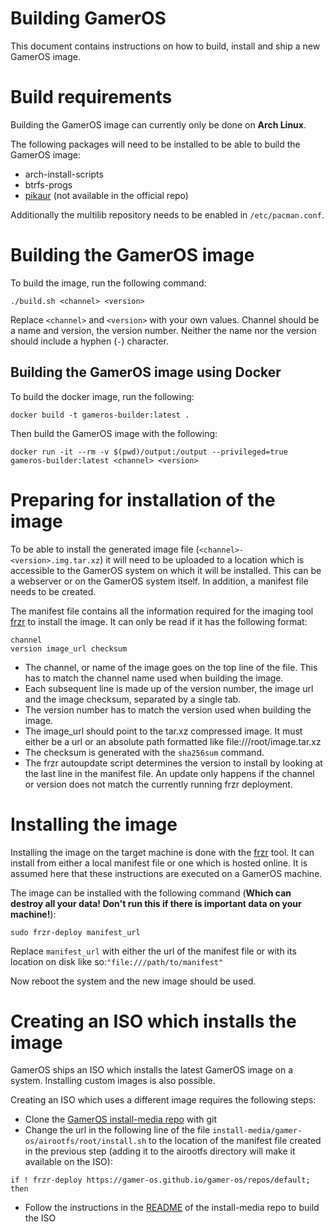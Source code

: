 # Building GamerOS

This document contains instructions on how to build, install and ship a new GamerOS image.

# Build requirements

Building the GamerOS image can currently only be done on **Arch Linux**.

The following packages will need to be installed to be able to build the GamerOS image:
- arch-install-scripts
- btrfs-progs
- [pikaur](https://aur.archlinux.org/packages/pikaur/) (not available in the official repo)

Additionally the multilib repository needs to be enabled in ``/etc/pacman.conf``.

# Building the GamerOS image

To build the image, run the following command:
```
./build.sh <channel> <version>
```
Replace `<channel>` and `<version>` with your own values. Channel should be a name and version, the version number. Neither the name nor the version should include a hyphen (`-`) character.

## Building the GamerOS image using Docker

To build the docker image, run the following:

`docker build -t gameros-builder:latest .`

Then build the GamerOS image with the following:

`docker run -it --rm -v $(pwd)/output:/output --privileged=true gameros-builder:latest <channel> <version>`

# Preparing for installation of the image

To be able to install the generated image file (`<channel>-<version>.img.tar.xz`) it will need to be uploaded to a location which is accessible to the GamerOS system on which it will be installed. This can be a webserver or on the GamerOS system itself. In addition, a manifest file needs to be created.

The manifest file contains all the information required for the imaging tool [frzr](https://github.com/gamer-os/frzr) to install the image. It can only be read if it has the following format:
```
channel
version image_url checksum
```

- The channel, or name of the image goes on the top line of the file. This has to match the channel name used when building the image.
- Each subsequent line is made up of the version number, the image url and the image checksum, separated by a single tab.
- The version number has to match the version used when building the image.
- The image_url should point to the tar.xz compressed image. It must either be a url or an absolute path formatted like file:///root/image.tar.xz
- The checksum is generated with the ``sha256sum`` command.
- The frzr autoupdate script determines the version to install by looking at the last line in the manifest file. An update only happens if the channel or version does not match the currently running frzr deployment.

# Installing the image

Installing the image on the target machine is done with the [frzr](https://github.com/gamer-os/frzr) tool. It can install from either a local manifest file or one which is hosted online. It is assumed here that these instructions are executed on a GamerOS machine.

The image can be installed with the following command (**Which can destroy all your data! Don't run this if there is important data on your machine!**):
```
sudo frzr-deploy manifest_url
```
Replace ``manifest_url`` with either the url of the manifest file or with its location on disk like so:``"file:///path/to/manifest"``

Now reboot the system and the new image should be used.

# Creating an ISO which installs the image

GamerOS ships an ISO which installs the latest GamerOS image on a system. Installing custom images is also possible.

Creating an ISO which uses a different image requires the following steps:

- Clone the [GamerOS install-media repo](https://github.com/gamer-os/install-media) with git
- Change the url in the following line of the file ``install-media/gamer-os/airootfs/root/install.sh`` to the location of the manifest file created in the previous step (adding it to the airootfs directory will make it available on the ISO):
```
if ! frzr-deploy https://gamer-os.github.io/gamer-os/repos/default; then
```
- Follow the instructions in the [README](https://github.com/gamer-os/install-media/blob/master/README.md) of the install-media repo to build the ISO

